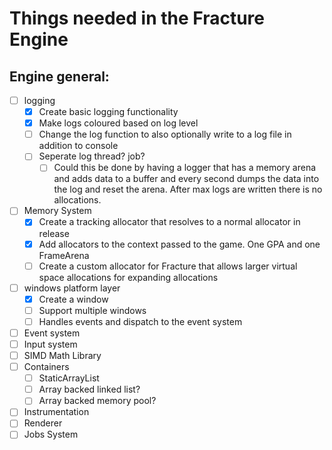 # Things needed in the Fracture Engine

## Engine general:
- [ ] logging
    - [x] Create basic logging functionality
    - [x] Make logs coloured based on log level
    - [ ] Change the log function to also optionally write to a log file in addition to console
    - [ ] Seperate log thread? job?
        - [ ] Could this be done by having a logger that has a memory arena and adds data to a buffer and every second dumps the data into the log and reset the arena. After max logs are written there is no allocations.
- [ ] Memory System
    - [x] Create a tracking allocator that resolves to a normal allocator in release
    - [x] Add allocators to the context passed to the game. One GPA and one FrameArena
    - [ ] Create a custom allocator for Fracture that allows larger virtual space allocations for expanding allocations
- [ ] windows platform layer
    - [x] Create a window
    - [ ] Support multiple windows
    - [ ] Handles events and dispatch to the event system
- [ ] Event system
- [ ] Input system
- [ ] SIMD Math Library
- [ ] Containers
    - [ ] StaticArrayList
    - [ ] Array backed linked list?
    - [ ] Array backed memory pool?
- [ ] Instrumentation
- [ ] Renderer
- [ ] Jobs System
